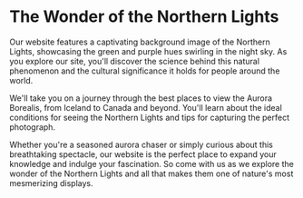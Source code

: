 <!--font:Open Sans-->

# The Wonder of the Northern Lights

Our website features a captivating background image of the Northern Lights, showcasing the green and purple hues swirling in the night sky. As you explore our site, you'll discover the science behind this natural phenomenon and the cultural significance it holds for people around the world.

We'll take you on a journey through the best places to view the Aurora Borealis, from Iceland to Canada and beyond. You'll learn about the ideal conditions for seeing the Northern Lights and tips for capturing the perfect photograph.

Whether you're a seasoned aurora chaser or simply curious about this breathtaking spectacle, our website is the perfect place to expand your knowledge and indulge your fascination. So come with us as we explore the wonder of the Northern Lights and all that makes them one of nature's most mesmerizing displays.

<!--

Write me markdown content of website with wallpaper:

"A photograph of the Northern Lights, with the green and purple hues swirling in the night sky."

The header of the page should not be copy of the text but rather a real content of the website which is using this wallpaper.


---


# Aurora Borealis Wallpaper

Decorate your desktop or phone screen with a stunning photograph of the Northern Lights. The green and purple hues swirling in the night sky will transport you to a magical world of natural wonder.

This high-quality wallpaper captures the beauty and mystery of the Aurora Borealis, making it the perfect choice for anyone who loves nature and photography.

Download this wallpaper today and enjoy the breathtaking beauty of the Northern Lights on your device!


---


Heading should not include word "wallpaper". The website should not be about the wallpaper itself, wallpaper is just a related background, rewrite whole content.


---


# Explore the Wonders of the Northern Lights

Immerse yourself in the mesmerizing beauty of the Aurora Borealis with our stunning website background. This photograph captures the green and purple hues of the Northern Lights swirling in the night sky, transporting you to a world of natural wonder and magic.

Our website is dedicated to exploring the wonders of the Northern Lights, from the science behind this awe-inspiring phenomenon to the best places to view it around the world. Discover fascinating facts about the Aurora Borealis, learn how it forms, and explore the cultural significance it holds for people around the globe.

Whether you're an avid aurora chaser or simply fascinated by the beauty of the night sky, our website is the perfect place to indulge your curiosity and expand your knowledge. So sit back, relax, and let us take you on a journey through the breathtaking world of the Northern Lights.


---


Heading is too long, rewrite whole content.


---


# Discover the Magic of the Northern Lights

Our website background features a stunning photograph capturing the green and purple hues of the Northern Lights swirling in the night sky. This mesmerizing image sets the tone for our site, which is dedicated to exploring the beauty and wonder of this natural phenomenon.

On our website, you'll discover fascinating facts about the science behind the Aurora Borealis, as well as the cultural significance it holds for people around the world. We'll take you on a journey through the best places to view the Northern Lights, from Norway to Alaska and beyond.

Whether you're an avid aurora chaser or simply fascinated by the beauty of the night sky, our website is the perfect place to indulge your curiosity and expand your knowledge. So join us as we explore the magic of the Northern Lights and all that makes them one of the most awe-inspiring sights on Earth.


---


Heading is too long, rewrite whole content.


---


# The Wonder of the Northern Lights

Our website features a captivating background image of the Northern Lights, showcasing the green and purple hues swirling in the night sky. As you explore our site, you'll discover the science behind this natural phenomenon and the cultural significance it holds for people around the world.

We'll take you on a journey through the best places to view the Aurora Borealis, from Iceland to Canada and beyond. You'll learn about the ideal conditions for seeing the Northern Lights and tips for capturing the perfect photograph.

Whether you're a seasoned aurora chaser or simply curious about this breathtaking spectacle, our website is the perfect place to expand your knowledge and indulge your fascination. So come with us as we explore the wonder of the Northern Lights and all that makes them one of nature's most mesmerizing displays.


---


Write me a Google font which is best fitting for the website.

Pick from the list:
- Playfair Display
- Great Vibes
- Futura
- Orbitron
- Open Sans
- Raleway
- Inter
- IBM Plex Sans
- Dancing Script
- Alegreya
- Barlow Condensed
- Poppins
- Lobster
- Roboto
- Lato
- Exo 2
- Montserrat


Write just the font name nothing else.


---


Open Sans

-->
